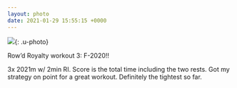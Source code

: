 ```yaml
---
layout: photo
date: 2021-01-29 15:55:15 +0000
---
```

![](https://gonefora.run/img/3cc3b1edd21f.jpg){: .u-photo}
  
Row’d Royalty workout 3: F-2020!!

3x 2021m w/ 2min RI. Score is the total time including the two rests. Got my strategy on point for a great workout. Definitely the tightest so far.
